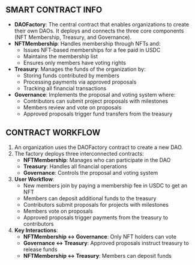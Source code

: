 
## SMART CONTRACT INFO

- **DAOFactory**: The central contract that enables organizations to create their own DAOs. It deploys and connects the three core components (NFT Membership, Treasury, and Governance). 
- **NFTMembership**: Handles membership through NFTs and: 
  - Issues NFT-based memberships for a fee paid in USDC
  - Maintains the membership list
  - Ensures only members have voting rights
- **Treasury**: Manages the funds of the organization by: 
  - Storing funds contributed by members
  - Processing payments via approved proposals
  - Tracking all financial transactions
- **Governance**: Implements the proposal and voting system where: 
  - Contributors can submit project proposals with milestones
  - Members review and vote on proposals
  - Approved proposals trigger fund transfers from the treasury

## CONTRACT WORKFLOW

1. An organization uses the DAOFactory contract to create a new DAO.
2. The factory deploys three interconnected contracts: 
   - **NFTMembership**: Manages who can participate in the DAO
   - **Treasury**: Handles all financial operations
   - **Governance**: Controls the proposal and voting system
3. **User Workflow**: 
   - New members join by paying a membership fee in USDC to get an NFT
   - Members can deposit additional funds to the treasury
   - Contributors submit proposals for projects with milestones
   - Members vote on proposals
   - Approved proposals trigger payments from the treasury to contributors
4. **Key Interactions**: 
   - **NFTMembership ↔ Governance**: Only NFT holders can vote
   - **Governance ↔ Treasury**: Approved proposals instruct treasury to release funds
   - **NFTMembership ↔ Treasury**: Members can deposit funds
